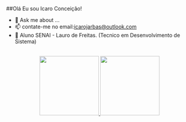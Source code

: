 ##Olá Eu sou Icaro Conceição!

- 💬 Ask me about ...
- 📫 contate-me no email:icarojarbas@outlook.com 
- 🎒 Aluno SENAI - Lauro de Freitas. (Tecnico em Desenvolvimento de Sistema)
 <div  align="center"> 
  <div style="display: inline_block"><br>
  </div>
  
<div align="center">
  <a href="  https://github.com/IcaroBG">
   <img height="160em" src="https://github-readme-stats.vercel.app/api?username=IcaroBG&show_icons=true&theme=dark&include_all_commits=true&count_private=true"/>
  <img height="160em" src="https://github-readme-stats.vercel.app/api/top-langs/?username=IcaroBG&layout=compact&langs_count=7&theme=dark"/>
    <br><br>
</div>
